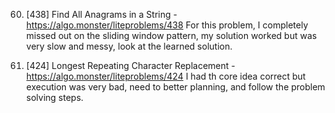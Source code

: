 60. [438] Find All Anagrams in a String - https://algo.monster/liteproblems/438
    For this problem, I completely missed out on the sliding window pattern, my solution worked but was very slow and messy, look at the learned solution.

62. [424] Longest Repeating Character Replacement - https://algo.monster/liteproblems/424
    I had th core idea correct but execution was very bad, need to better planning, and follow the problem solving steps.